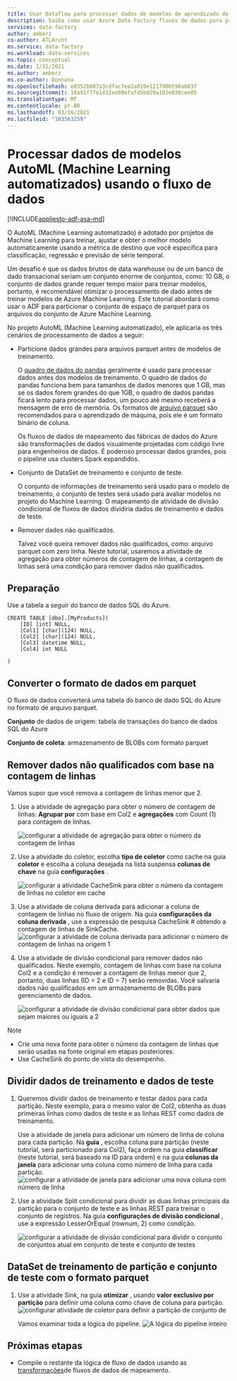 ```yaml
---
title: Usar Dataflow para processar dados de modelos de aprendizado de máquina automatizado (AutoML)
description: Saiba como usar Azure Data Factory fluxos de dados para processar dados de modelos de aprendizado automático de máquina (AutoML).
services: data-factory
author: amberz
co-author: ATLArcht
ms.service: data-factory
ms.workload: data-services
ms.topic: conceptual
ms.date: 1/31/2021
ms.author: amberz
ms.co-author: Donnana
ms.openlocfilehash: e8352b687a3cdfac7ea2a819e1217906598a6837
ms.sourcegitcommit: 18a91f7fe1432ee09efafd5bd29a181e038cee05
ms.translationtype: MT
ms.contentlocale: pt-BR
ms.lasthandoff: 03/16/2021
ms.locfileid: "103563259"
---
```

# <a name="process-data-from-automated-machine-learningautoml-models-using-data-flow"></a>Processar dados de modelos AutoML (Machine Learning automatizados) usando o fluxo de dados

[!INCLUDE[appliesto-adf-asa-md](includes/appliesto-adf-asa-md.md)]

O AutoML (Machine Learning automatizado) é adotado por projetos de Machine Learning para treinar, ajustar e obter o melhor modelo automaticamente usando a métrica de destino que você especifica para classificação, regressão e previsão de série temporal. 

Um desafio é que os dados brutos de data warehouse ou de um banco de dado transacional seriam um conjunto enorme de conjuntos, como: 10 GB, o conjunto de dados grande requer tempo maior para treinar modelos, portanto, é recomendável otimizar o processamento de dado antes de treinar modelos de Azure Machine Learning. Este tutorial abordará como usar o ADF para particionar o conjunto de espaço de parquet para os arquivos do conjunto de Azure Machine Learning. 

No projeto AutoML (Machine Learning automatizado), ele aplicaria os três cenários de processamento de dados a seguir:

* Particione dados grandes para arquivos parquet antes de modelos de treinamento. 

     O [quadro de dados do pandas](https://pandas.pydata.org/pandas-docs/stable/getting_started/overview.html) geralmente é usado para processar dados antes dos modelos de treinamento. O quadro de dados do pandas funciona bem para tamanhos de dados menores que 1 GB, mas se os dados forem grandes do que 1GB, o quadro de dados pandas ficará lento para processar dados, um pouco até mesmo receberá a mensagem de erro de memória. Os formatos de [arquivo parquet](https://parquet.apache.org/) são recomendados para o aprendizado de máquina, pois ele é um formato binário de coluna.
    
    Os fluxos de dados de mapeamento das fábricas de dados do Azure são transformações de dados visualmente projetadas com código livre para engenheiros de dados. É poderoso processar dados grandes, pois o pipeline usa clusters Spark expandidos.

* Conjunto de DataSet de treinamento e conjunto de teste.
    
    O conjunto de informações de treinamento será usado para o modelo de treinamento, o conjunto de testes será usado para avaliar modelos no projeto do Machine Learning. O mapeamento de atividade de divisão condicional de fluxos de dados dividiria dados de treinamento e dados de teste. 

* Remover dados não qualificados.

    Talvez você queira remover dados não qualificados, como: arquivo parquet com zero linha. Neste tutorial, usaremos a atividade de agregação para obter números de contagem de linhas, a contagem de linhas será uma condição para remover dados não qualificados. 


## <a name="preparation"></a>Preparação
Use a tabela a seguir do banco de dados SQL do Azure. 
```
CREATE TABLE [dbo].[MyProducts](
    [ID] [int] NULL,
    [Col1] [char](124) NULL,
    [Col2] [char](124) NULL,
    [Col3] datetime NULL,
    [Col4] int NULL

) 

```

## <a name="convert-data-format-to-parquet"></a>Converter o formato de dados em parquet

O fluxo de dados converterá uma tabela do banco de dado SQL do Azure no formato de arquivo parquet. 

**Conjunto** de dados de origem: tabela de transações do banco de dados SQL do Azure

**Conjunto de coleta**: armazenamento de BLOBs com formato parquet


## <a name="remove-unqualified-data-based-on-row-count"></a>Remover dados não qualificados com base na contagem de linhas

Vamos supor que você remova a contagem de linhas menor que 2. 

1. Use a atividade de agregação para obter o número de contagem de linhas: **Agrupar por** com base em Col2 e **agregações** com Count (1) para contagem de linhas. 

    ![configurar a atividade de agregação para obter o número da contagem de linhas](./media/scenario-dataflow-process-data-aml-models/aggregate-activity-addrowcount.png)

1. Use a atividade do coletor, escolha **tipo de coletor** como cache na guia **coletor** e escolha a coluna desejada na lista suspensa **colunas de chave** na guia **configurações** . 

    ![configurar a atividade CacheSink para obter o número da contagem de linhas no coletor em cache](./media/scenario-dataflow-process-data-aml-models/cachesink-activity-addrowcount.png)

1. Use a atividade de coluna derivada para adicionar a coluna de contagem de linhas no fluxo de origem. Na guia **configurações da coluna derivada** , use a expressão de pesquisa CacheSink # obtendo a contagem de linhas de SinkCache.
    ![configurar a atividade de coluna derivada para adicionar o número de contagem de linhas na origem 1](./media/scenario-dataflow-process-data-aml-models/derived-column-activity-rowcount-source-1.png)

1. Use a atividade de divisão condicional para remover dados não qualificados. Neste exemplo, contagem de linhas com base na coluna Col2 e a condição é remover a contagem de linhas menor que 2, portanto, duas linhas (ID = 2 e ID = 7) serão removidas. Você salvaria dados não qualificados em um armazenamento de BLOBs para gerenciamento de dados. 

    ![configurar a atividade de divisão condicional para obter dados que sejam maiores ou iguais a 2](./media/scenario-dataflow-process-data-aml-models/conditionalsplit-greater-or-equal-than-2.png)

> [!NOTE]
>    *    Crie uma nova fonte para obter o número da contagem de linhas que serão usadas na fonte original em etapas posteriores. 
>    *    Use CacheSink do ponto de vista do desempenho. 

## <a name="split-training-data-and-test-data"></a>Dividir dados de treinamento e dados de teste 

1. Queremos dividir dados de treinamento e testar dados para cada partição. Neste exemplo, para o mesmo valor de Col2, obtenha as duas primeiras linhas como dados de teste e as linhas REST como dados de treinamento. 

    Use a atividade de janela para adicionar um número de linha de coluna para cada partição. Na **guia** , escolha coluna para partição (neste tutorial, será particionado para Col2), faça ordem na guia **classificar** (neste tutorial, será baseado na ID para ordem) e na guia **colunas da janela** para adicionar uma coluna como número de linha para cada partição. 
    ![configurar a atividade de janela para adicionar uma nova coluna com número de linha](./media/scenario-dataflow-process-data-aml-models/window-activity-add-row-number.png)

1. Use a atividade Split condicional para dividir as duas linhas principais da partição para o conjunto de teste e as linhas REST para treinar o conjunto de registros. Na guia **configurações de divisão condicional** , use a expressão LesserOrEqual (rownum, 2) como condição. 

    ![configurar a atividade de divisão condicional para dividir o conjunto de conjuntos atual em conjunto de teste e conjunto de testes](./media/scenario-dataflow-process-data-aml-models/split-training-dataset-test-dataset.png)

## <a name="partition-training-dataset-and-test-dataset-with-parquet-format"></a>DataSet de treinamento de partição e conjunto de teste com o formato parquet

1. Use a atividade Sink, na guia **otimizar** , usando **valor exclusivo por partição** para definir uma coluna como chave de coluna para partição. 
    ![configurar atividade de coletor para definir a partição de conjunto de](./media/scenario-dataflow-process-data-aml-models/partition-training-dataset-sink.png)

    Vamos examinar toda a lógica do pipeline.
    ![A lógica do pipeline inteiro](./media/scenario-dataflow-process-data-aml-models/entire-pipeline.png)


## <a name="next-steps"></a>Próximas etapas

* Compile o restante da lógica de fluxo de dados usando as [transformações](concepts-data-flow-overview.md)de fluxos de dados de mapeamento.
